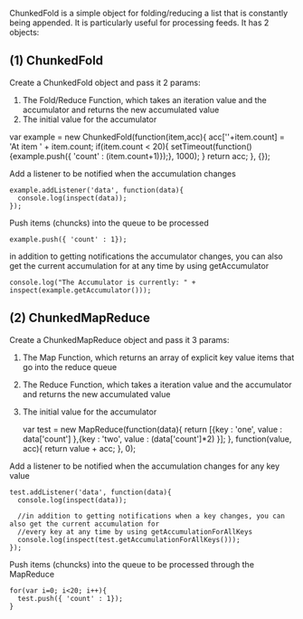 ChunkedFold is a simple object for folding/reducing a list that is constantly being appended. It is particularly useful for processing feeds. It has 2 objects:

(1) ChunkedFold
---------------

Create a ChunkedFold object and pass it 2 params:

 1. The Fold/Reduce Function, which takes an iteration value and the accumulator and returns the new accumulated value
 2. The initial value for the accumulator



var example = new ChunkedFold(function(item,acc){
  acc[''+item.count] = 'At item ' + item.count;
  if(item.count < 20){
     setTimeout(function(){example.push({ 'count' : (item.count+1)});}, 1000); 
  }
  return acc;
}, {});


Add a listener to be notified when the accumulation changes

	example.addListener('data', function(data){
	  console.log(inspect(data));
	});


Push items (chuncks) into the queue to be processed

	example.push({ 'count' : 1});


in addition to getting notifications the accumulator changes, you can also get the current accumulation for 
at any time by using getAccumulator

	console.log("The Accumulator is currently: " + inspect(example.getAccumulator()));


(2) ChunkedMapReduce
--------------------

Create a ChunkedMapReduce object and pass it 3 params:

1. The Map Function, which returns an array of explicit key value items that go into the reduce queue
2. The Reduce Function, which takes a iteration value and the accumulator and returns the new accumulated value
3. The initial value for the accumulator


	 
	var test = new MapReduce(function(data){
	  return [{key : 'one', value : data['count'] },{key : 'two', value : (data['count']*2) }];
	}, function(value, acc){
	  return value + acc;
	}, 0);


Add a listener to be notified when the accumulation changes for any key value

	test.addListener('data', function(data){
	  console.log(inspect(data));
  
	  //in addition to getting notifications when a key changes, you can also get the current accumulation for 
	  //every key at any time by using getAccumulationForAllKeys
	  console.log(inspect(test.getAccumulationForAllKeys()));
	});


Push items (chuncks) into the queue to be processed through the MapReduce

	for(var i=0; i<20; i++){
	  test.push({ 'count' : 1});
	}
